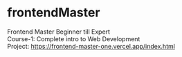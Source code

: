 # frontendMaster
Frontend Master Beginner till Expert<br>
Course-1: Complete intro to Web Development<br>
Project: https://frontend-master-one.vercel.app/index.html
